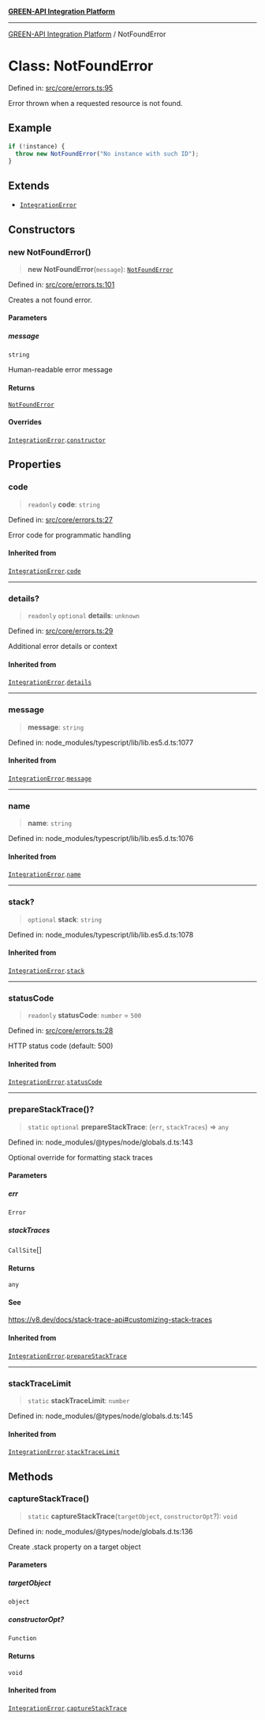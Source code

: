 [**GREEN-API Integration Platform**](../README.md)

***

[GREEN-API Integration Platform](../globals.md) / NotFoundError

# Class: NotFoundError

Defined in: [src/core/errors.ts:95](https://github.com/green-api/greenapi-integration/blob/26b7312501b16e05fb46a2946b8bfa77b8bc003e/src/core/errors.ts#L95)

Error thrown when a requested resource is not found.

## Example

```typescript
if (!instance) {
  throw new NotFoundError("No instance with such ID");
}
```

## Extends

- [`IntegrationError`](IntegrationError.md)

## Constructors

### new NotFoundError()

> **new NotFoundError**(`message`): [`NotFoundError`](NotFoundError.md)

Defined in: [src/core/errors.ts:101](https://github.com/green-api/greenapi-integration/blob/26b7312501b16e05fb46a2946b8bfa77b8bc003e/src/core/errors.ts#L101)

Creates a not found error.

#### Parameters

##### message

`string`

Human-readable error message

#### Returns

[`NotFoundError`](NotFoundError.md)

#### Overrides

[`IntegrationError`](IntegrationError.md).[`constructor`](IntegrationError.md#constructors)

## Properties

### code

> `readonly` **code**: `string`

Defined in: [src/core/errors.ts:27](https://github.com/green-api/greenapi-integration/blob/26b7312501b16e05fb46a2946b8bfa77b8bc003e/src/core/errors.ts#L27)

Error code for programmatic handling

#### Inherited from

[`IntegrationError`](IntegrationError.md).[`code`](IntegrationError.md#code-1)

***

### details?

> `readonly` `optional` **details**: `unknown`

Defined in: [src/core/errors.ts:29](https://github.com/green-api/greenapi-integration/blob/26b7312501b16e05fb46a2946b8bfa77b8bc003e/src/core/errors.ts#L29)

Additional error details or context

#### Inherited from

[`IntegrationError`](IntegrationError.md).[`details`](IntegrationError.md#details-1)

***

### message

> **message**: `string`

Defined in: node\_modules/typescript/lib/lib.es5.d.ts:1077

#### Inherited from

[`IntegrationError`](IntegrationError.md).[`message`](IntegrationError.md#message-1)

***

### name

> **name**: `string`

Defined in: node\_modules/typescript/lib/lib.es5.d.ts:1076

#### Inherited from

[`IntegrationError`](IntegrationError.md).[`name`](IntegrationError.md#name)

***

### stack?

> `optional` **stack**: `string`

Defined in: node\_modules/typescript/lib/lib.es5.d.ts:1078

#### Inherited from

[`IntegrationError`](IntegrationError.md).[`stack`](IntegrationError.md#stack)

***

### statusCode

> `readonly` **statusCode**: `number` = `500`

Defined in: [src/core/errors.ts:28](https://github.com/green-api/greenapi-integration/blob/26b7312501b16e05fb46a2946b8bfa77b8bc003e/src/core/errors.ts#L28)

HTTP status code (default: 500)

#### Inherited from

[`IntegrationError`](IntegrationError.md).[`statusCode`](IntegrationError.md#statuscode-1)

***

### prepareStackTrace()?

> `static` `optional` **prepareStackTrace**: (`err`, `stackTraces`) => `any`

Defined in: node\_modules/@types/node/globals.d.ts:143

Optional override for formatting stack traces

#### Parameters

##### err

`Error`

##### stackTraces

`CallSite`[]

#### Returns

`any`

#### See

https://v8.dev/docs/stack-trace-api#customizing-stack-traces

#### Inherited from

[`IntegrationError`](IntegrationError.md).[`prepareStackTrace`](IntegrationError.md#preparestacktrace)

***

### stackTraceLimit

> `static` **stackTraceLimit**: `number`

Defined in: node\_modules/@types/node/globals.d.ts:145

#### Inherited from

[`IntegrationError`](IntegrationError.md).[`stackTraceLimit`](IntegrationError.md#stacktracelimit)

## Methods

### captureStackTrace()

> `static` **captureStackTrace**(`targetObject`, `constructorOpt`?): `void`

Defined in: node\_modules/@types/node/globals.d.ts:136

Create .stack property on a target object

#### Parameters

##### targetObject

`object`

##### constructorOpt?

`Function`

#### Returns

`void`

#### Inherited from

[`IntegrationError`](IntegrationError.md).[`captureStackTrace`](IntegrationError.md#capturestacktrace)
